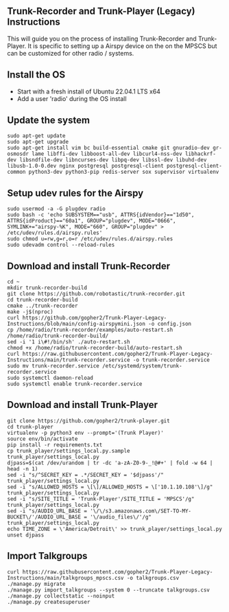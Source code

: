 ## Trunk-Recorder and Trunk-Player (Legacy) Instructions

This will guide you on the process of installing Trunk-Recorder and Trunk-Player. It is specific to setting up a Airspy device on the on the MPSCS but can be customized for other radio / systems. 

## Install the OS

- Start with a fresh install of Ubuntu 22.04.1 LTS x64
- Add a user 'radio' during the OS install

## Update the system

```
sudo apt-get update
sudo apt-get upgrade
sudo apt-get install vim bc build-essential cmake git gnuradio-dev gr-osmosdr lame libffi-dev libboost-all-dev libcurl4-nss-dev libhackrf-dev libsndfile-dev libncurses-dev libpq-dev libssl-dev libuhd-dev libusb-1.0-0.dev nginx postgresql postgresql-client postgresql-client-common python3-dev python3-pip redis-server sox supervisor virtualenv
```

## Setup udev rules for the Airspy
```
sudo usermod -a -G plugdev radio
sudo bash -c 'echo SUBSYSTEM=="usb", ATTRS{idVendor}=="1d50", ATTRS{idProduct}=="60a1", GROUP="plugdev", MODE="0666", SYMLINK+="airspy-%K", MODE="660", GROUP="plugdev" > /etc/udev/rules.d/airspy.rules'
sudo chmod u=rw,g=r,o=r /etc/udev/rules.d/airspy.rules
sudo udevadm control --reload-rules
```

## Download and install Trunk-Recorder
```
cd ~
mkdir trunk-recorder-build
git clone https://github.com/robotastic/trunk-recorder.git
cd trunk-recorder-build
cmake ../trunk-recorder
make -j$(nproc)
curl https://github.com/gopher2/Trunk-Player-Legacy-Instructions/blob/main/config-airspymini.json -o config.json
cp /home/radio/trunk-recorder/examples/auto-restart.sh /home/radio/trunk-recorder-build/
sed -i '1 i\#!/bin/sh' ./auto-restart.sh
chmod +x /home/radio/trunk-recorder-build/auto-restart.sh
curl https://raw.githubusercontent.com/gopher2/Trunk-Player-Legacy-Instructions/main/trunk-recorder.service -o trunk-recorder.service
sudo mv trunk-recorder.service /etc/systemd/system/trunk-recorder.service
sudo systemctl daemon-reload
sudo systemctl enable trunk-recorder.service
```

## Download and install Trunk-Player
```
git clone https://github.com/gopher2/trunk-player.git
cd trunk-player
virtualenv -p python3 env --prompt='(Trunk Player)'
source env/bin/activate
pip install -r requirements.txt
cp trunk_player/settings_local.py.sample trunk_player/settings_local.py
djpass=$(cat /dev/urandom | tr -dc 'a-zA-Z0-9-_!@#+' | fold -w 64 | head -n 1)
sed -i "s/^SECRET_KEY = .*/SECRET_KEY = '$djpass'/" trunk_player/settings_local.py
sed -i "s/ALLOWED_HOSTS = \[\]/ALLOWED_HOSTS = \['10.1.10.108'\]/g" trunk_player/settings_local.py
sed -i "s/SITE_TITLE = 'Trunk-Player'/SITE_TITLE = 'MPSCS'/g" trunk_player/settings_local.py
sed -i "s/AUDIO_URL_BASE = '\/\/s3.amazonaws.com\/SET-TO-MY-BUCKET\/'/AUDIO_URL_BASE = '\/audio_files\/'/g" trunk_player/settings_local.py
echo TIME_ZONE = \'America/Detroit\' >> trunk_player/settings_local.py
unset djpass
```

## Import Talkgroups
```
curl https://raw.githubusercontent.com/gopher2/Trunk-Player-Legacy-Instructions/main/talkgroups_mpscs.csv -o talkgroups.csv
./manage.py migrate
./manage.py import_talkgroups --system 0 --truncate talkgroups.csv
./manage.py collectstatic --noinput
./manage.py createsuperuser
```
